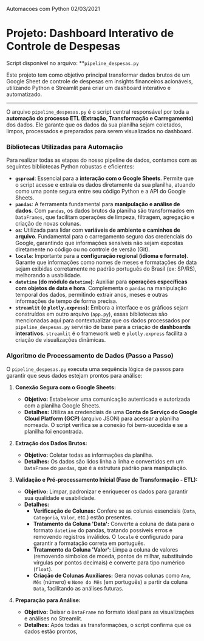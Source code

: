 
Automacoes com Python 02/03/2021

# Projeto: Dashboard Interativo de Controle de Despesas 


Script disponível no arquivo: **`pipeline_despesas.py`

Este projeto tem como objetivo principal transformar dados brutos de um Google Sheet de controle de despesas em insights financeiros acionáveis, utilizando Python e Streamlit para criar um dashboard interativo e automatizado.

---

O arquivo `pipeline_despesas.py` é o script central responsável por toda a **automação do processo ETL (Extração, Transformação e Carregamento)** dos dados. Ele garante que os dados da sua planilha sejam coletados, limpos, processados e preparados para serem visualizados no dashboard.

### **Bibliotecas Utilizadas para Automação**

Para realizar todas as etapas do nosso pipeline de dados, contamos com as seguintes bibliotecas Python robustas e eficientes:

* **`gspread`**: Essencial para a **interação com o Google Sheets**. Permite que o script acesse e extraia os dados diretamente da sua planilha, atuando como uma ponte segura entre seu código Python e a API do Google Sheets.
* **`pandas`**: A ferramenta fundamental para **manipulação e análise de dados**. Com `pandas`, os dados brutos da planilha são transformados em `DataFrames`, que facilitam operações de limpeza, filtragem, agregação e criação de novas colunas.
* **`os`**: Utilizada para lidar com **variáveis de ambiente e caminhos de arquivo**. Fundamental para o carregamento seguro das credenciais do Google, garantindo que informações sensíveis não sejam expostas diretamente no código ou no controle de versão (Git).
* **`locale`**: Importante para a **configuração regional (idioma e formato)**. Garante que informações como nomes de meses e formatações de data sejam exibidas corretamente no padrão português do Brasil (ex: SP/RS), melhorando a usabilidade.
* **`datetime` (do módulo `datetime`)**: Auxiliar para **operações específicas com objetos de data e hora**. Complementa o `pandas` na manipulação temporal dos dados, permitindo extrair anos, meses e outras informações de tempo de forma precisa.
* **`streamlit` (e `plotly.express`)**: Embora a interface e os gráficos sejam construídos em outro arquivo (`app.py`), essas bibliotecas são mencionadas aqui para contextualizar que os dados processados por `pipeline_despesas.py` servirão de base para a criação de **dashboards interativos**. `streamlit` é o framework web e `plotly.express` facilita a criação de visualizações dinâmicas.

### **Algoritmo de Processamento de Dados (Passo a Passo)**

O `pipeline_despesas.py` executa uma sequência lógica de passos para garantir que seus dados estejam prontos para análise:

1.  **Conexão Segura com o Google Sheets:**
    * **Objetivo:** Estabelecer uma comunicação autenticada e autorizada com a planilha Google Sheets.
    * **Detalhes:** Utiliza as credenciais de uma **Conta de Serviço do Google Cloud Platform (GCP)** (arquivo JSON) para acessar a planilha nomeada. O script verifica se a conexão foi bem-sucedida e se a planilha foi encontrada.

2.  **Extração dos Dados Brutos:**
    * **Objetivo:** Coletar todas as informações da planilha.
    * **Detalhes:** Os dados são lidos linha a linha e convertidos em um `DataFrame` do `pandas`, que é a estrutura padrão para manipulação.

3.  **Validação e Pré-processamento Inicial (Fase de Transformação - ETL):**
    * **Objetivo:** Limpar, padronizar e enriquecer os dados para garantir sua qualidade e usabilidade.
    * **Detalhes:**
        * **Verificação de Colunas:** Confere se as colunas essenciais (`Data`, `Categoria`, `Valor`, etc.) estão presentes.
        * **Tratamento da Coluna 'Data':** Converte a coluna de data para o formato `datetime` do pandas, tratando possíveis erros e removendo registros inválidos. O `locale` é configurado para garantir a formatação correta em português.
        * **Tratamento da Coluna 'Valor':** Limpa a coluna de valores (removendo símbolos de moeda, pontos de milhar, substituindo vírgulas por pontos decimais) e converte para tipo numérico (`float`).
        * **Criação de Colunas Auxiliares:** Gera novas colunas como `Ano`, `Mês` (número) e `Nome do Mês` (em português) a partir da coluna `Data`, facilitando as análises futuras.

4.  **Preparação para Análise:**
    * **Objetivo:** Deixar o `DataFrame` no formato ideal para as visualizações e análises no Streamlit.
    * **Detalhes:** Após todas as transformações, o script confirma que os dados estão prontos,


